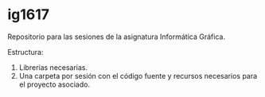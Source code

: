 # ig1617

Repositorio para las sesiones de la asignatura Informática Gráfica.

Estructura:

1. Librerías necesarias.
2. Una carpeta por sesión con el código fuente y recursos necesarios para el proyecto asociado.
